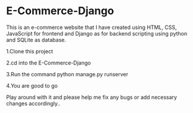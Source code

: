 # E-Commerce-Django
This is an e-commerce website that I have created using HTML, CSS, JavaScript for frontend and Django as for backend scripting using python and SQLite as database.


1.Clone this project

2.cd into the E-Commerce-Django

3.Run the command python manage.py runserver

4.You are good to go

Play around with it and please help me fix any bugs or add necessary changes accordingly..
